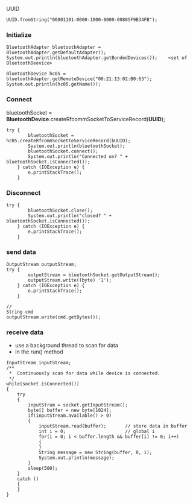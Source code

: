 UUID

    UUID.fromString("00001101-0000-1000-8000-00805F9B34FB");
  
### Initialize 

    BluetoothAdapter bluetoothAdapter = BluetoothAdapter.getDefaultAdapter();
    System.out.println(bluetoothAdapter.getBondedDevices());    <set of BluetoothDeevice>
  
    BluetoothDevice hc05 = bluetoothAdapter.getRemoteDevice("00:21:13:02:B0:63");
    System.out.println(hc05.getName());

  
### Connect
bluetoothSocket = **BluetoothDevice**.createRfcommSocketToServiceRecord(**UUID**);

    try {
            bluetoothSocket = hc05.createRfcommSocketToServiceRecord(bUUID);
            System.out.println(bluetoothSocket);
            bluetoothSocket.connect();
            System.out.println("Connected on? " + bluetoothSocket.isConnected());
        } catch (IOException e) {
            e.printStackTrace();
        }
  
  ### Disconnect
    
    try {
            bluetoothSocket.close();
            System.out.println("closed? " + bluetoothSocket.isConnected());
        } catch (IOException e) {
            e.printStackTrace();
        }
  
  ### send data
  
    OutputStream outputStream;
    try {
            outputStream = bluetoothSocket.getOutputStream();
            outputStream.write((byte) '1');
        } catch (IOException e) {
            e.printStackTrace();
        }

    //
    String cmd
    outputStream.write(cmd.getBytes());
    
    

### receive data
* use a background thread to scan for data 
* in the run() method 

```
InputStream inputStream;
/**
 *  Continuously scan for data while device is connected.
 */
while(socket.isConnected())
{
    try
    {
        inputStram = socket.getInputStream();
        byte[] buffer = new byte[1024];
        if(inputStream.available() > 0)
        {
            inputStream.read(buffer);       // store data in buffer
            int i = 0;                      // global i
            for(i = 0; i < buffer.length && buffer[i] != 0; i++)
            {
            }
            String message = new String(buffer, 0, i);
            System.out.println(message);
        }
        sleep(500);
    }
    catch ()
    {
    }
}
```

